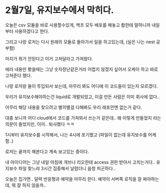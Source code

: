 # 2월7일, 유지보수에서 막히다.

오늘은 csv 모듈을 바로 사용할수있게, 백프 모두 배포를 해놓고 뢉한테 말하니까 내일부터 사용하겠다고 한다.

그리고 나랑 로저는 다시 원래의 모듈로 돌아가서 일을 하고있는데, (실은 나는 nest 공부함)

마지가 뭐가 안된다고 이거 고쳐달라고 가져왔다.

에러 내용만 봤을때는 그냥 숫자장난같은거라 어렵지 않겠지 싶어서 오케이 하고 바로 고쳐준다 했다.

나랑 로저랑 둘이 투입되서 보는데, 아무리 봐도 어디에 이 코드들이 있는지 모르겠다.

우리가 유지보수해야하는건 liquid로 개발되었고, 이걸 만든 사람은 이미 회사에 없다..

아무리 해당 내용을 찾으려고 별의별걸 다해봐도 우리 레포안엔 없는거 같다.

대충 보니까 어디 cloud에서 코드를 가져와서 쓰는거 같은데.. 왜 이렇게 만들었지 라는 의문이 들었지만, 이미.. 퇴사했다 ㅋㅋ

1시부터 유지보수를 시작해서, 나는 4시에 포기했고 (파일이 없는데 유지보수를 어케함..)

로저는 끝까지 해본다고 계속 보고있는 중이다.

내 아이디어는 그냥 내일 아침에 개브나 리오한테 access 권한 받아서 고치는거다.. 유지보수 파일 찾느랴 3시간 집중해서 날렸더니 음청 피곤하다..

오늘은 집가면.. 달력 반응형과 예약을 마무리 한다. 예약이 서버쪽 로직을 잘 짜야하는데, 뭐 잘 하지 않을까..

